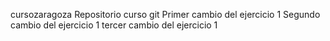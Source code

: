 cursozaragoza
Repositorio curso git
Primer cambio del ejercicio 1
Segundo cambio del ejercicio 1
tercer cambio del ejercicio 1